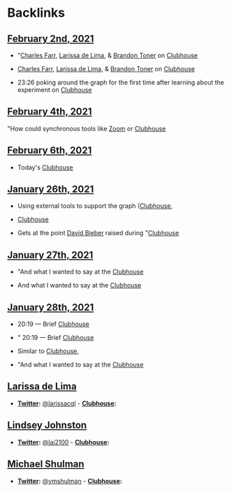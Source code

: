 
# Backlinks
## [February 2nd, 2021](<February 2nd, 2021.md>)
- "[Charles Farr](<Charles Farr.md>), [Larissa de Lima](<Larissa de Lima.md>), & [Brandon Toner](<Brandon Toner.md>) on [Clubhouse](<Clubhouse.md>)

- [Charles Farr](<Charles Farr.md>), [Larissa de Lima](<Larissa de Lima.md>), & [Brandon Toner](<Brandon Toner.md>) on [Clubhouse](<Clubhouse.md>)

- 23:26 poking around the graph for the first time after learning about the experiment on [Clubhouse](<Clubhouse.md>)

## [February 4th, 2021](<February 4th, 2021.md>)
"How could synchronous tools like [Zoom](<Zoom.md>) or [Clubhouse](<Clubhouse.md>)

## [February 6th, 2021](<February 6th, 2021.md>)
- Today's [Clubhouse](<Clubhouse.md>)

## [January 26th, 2021](<January 26th, 2021.md>)
- Using external tools to support the graph ([Clubhouse](<Clubhouse.md>),

- [Clubhouse](<Clubhouse.md>)

- Gets at the point [David Bieber](<David Bieber.md>) raised during "[Clubhouse](<Clubhouse.md>)

## [January 27th, 2021](<January 27th, 2021.md>)
- "And what I wanted to say at the [Clubhouse](<Clubhouse.md>)

- And what I wanted to say at the [Clubhouse](<Clubhouse.md>)

## [January 28th, 2021](<January 28th, 2021.md>)
-  20:19 — Brief [Clubhouse](<Clubhouse.md>)

- " 20:19 — Brief [Clubhouse](<Clubhouse.md>)

- Similar to [Clubhouse](<Clubhouse.md>),

- "And what I wanted to say at the [Clubhouse](<Clubhouse.md>)

## [Larissa de Lima](<Larissa de Lima.md>)
- **[Twitter](<Twitter.md>):** [@larissacql](https://twitter.com/larissacql)
        - **[Clubhouse](<Clubhouse.md>):**

## [Lindsey Johnston](<Lindsey Johnston.md>)
- **[Twitter](<Twitter.md>):** [@laj2100](https://twitter.com/laj2100)
        - **[Clubhouse](<Clubhouse.md>):**

## [Michael Shulman](<Michael Shulman.md>)
- **[Twitter](<Twitter.md>):** [@ymshulman](https://twitter.com/ymshulman)
        - **[Clubhouse](<Clubhouse.md>):**

